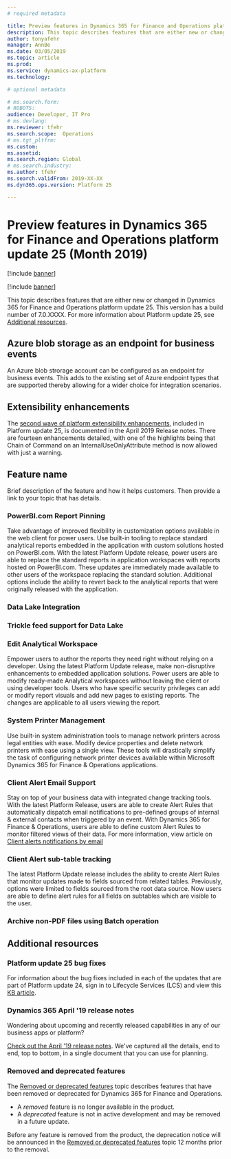 ```yaml
---
# required metadata

title: Preview features in Dynamics 365 for Finance and Operations platform update 25 (Month 2019)
description: This topic describes features that are either new or changed in Dynamics 365 for Finance and Operation platform update 25 (Month 2019). 
author: tonyafehr
manager: AnnBe
ms.date: 03/05/2019
ms.topic: article
ms.prod: 
ms.service: dynamics-ax-platform
ms.technology: 

# optional metadata

# ms.search.form: 
# ROBOTS: 
audience: Developer, IT Pro
# ms.devlang: 
ms.reviewer: tfehr
ms.search.scope:  Operations
# ms.tgt_pltfrm: 
ms.custom: 
ms.assetid:
ms.search.region: Global
# ms.search.industry: 
ms.author: tfehr
ms.search.validFrom: 2019-XX-XX
ms.dyn365.ops.version: Platform 25

---
```

# Preview features in Dynamics 365 for Finance and Operations platform update 25 (Month 2019)

[!include [banner](../includes/banner.md)]

[!include [banner](../includes/preview-banner.md)]

This topic describes features that are either new or changed in Dynamics 365 for Finance and Operations platform update 25. This version has a build number of 7.0.XXXX. For more information about Platform update 25, see [Additional resources](whats-new-platform-25.md#additional-resources).

## Azure blob storage as an endpoint for business events
An Azure blob strorage account can be configured as an endpoint for business events. This adds to the existing set of Azure endpoint types that are supported thereby allowing for a wider choice for integration scenarios.

## Extensibility enhancements
The [second wave of platform extensibility enhancements](https://docs.microsoft.com/en-us/business-applications-release-notes/April19/dynamics365-finance-operations/platform-extensibility2), included in Platform update 25, is documented in the April 2019 Release notes. There are fourteen enhancements detailed, with one of the highlights being that Chain of Command on an InternalUseOnlyAttribute method is now allowed with just a warning.

## Feature name
Brief description of the feature and how it helps customers.  Then provide a link to your topic that has details.

### PowerBI.com Report Pinning
Take advantage of improved flexibility in customization options available in the web client for power users. Use built-in tooling to replace standard analytical reports embedded in the application with custom solutions hosted on PowerBI.com. With the latest Platform Update release, power users are able to replace the standard reports in application workspaces with reports hosted on PowerBI.com.  These updates are immediately made available to other users of the workspace replacing the standard solution. Additional options include the ability to revert back to the analytical reports that were originally released with the application.

### Data Lake Integration

### Trickle feed support for Data Lake

### Edit Analytical Workspace
Empower users to author the reports they need right without relying on a developer. Using the latest Platform Update release, make non-disruptive enhancements to embedded application solutions. Power users are able to modify ready-made Analytical workspaces without leaving the client or using developer tools. Users who have specific security privileges can add or modify report visuals and add new pages to existing reports. The changes are applicable to all users viewing the report.

### System Printer Management
Use built-in system administration tools to manage network printers across legal entities with ease. Modify device properties and delete network printers with ease using a single view. These tools will drastically simplify the task of configuring network printer devices available within Microsoft Dynamics 365 for Finance & Operations applications.

### Client Alert Email Support
Stay on top of your business data with integrated change tracking tools. With the latest Platform Release, users are able to create Alert Rules that automatically dispatch email notifications to pre-defined groups of internal & external contacts when triggered by an event. With Dynamics 365 for Finance & Operations, users are able to define custom Alert Rules to monitor filtered views of their data. 
For more information, view article on [Client alerts notifications by email](https://docs.microsoft.com/en-us/dynamics365/unified-operations/fin-and-ops/get-started/alert-email-notifications)

### Client Alert sub-table tracking
The latest Platform Update release includes the ability to create Alert Rules that monitor updates made to fields sourced from related tables. Previously, options were limited to fields sourced from the root data source. Now users are able to define alert rules for all fields on subtables which are visible to the user.

### Archive non-PDF files using Batch operation


## Additional resources

### Platform update 25 bug fixes
For information about the bug fixes included in each of the updates that are part of Platform update 24, sign in to Lifecycle Services (LCS) and view this [KB article](https://fix.lcs.dynamics.com).

### Dynamics 365 April '19 release notes
Wondering about upcoming and recently released capabilities in any of our business apps or platform?

[Check out the April '19 release notes](https://docs.microsoft.com/en-us/business-applications-release-notes/April19/index). We've captured all the details, end to end, top to bottom, in a single document that you can use for planning.

### Removed and deprecated features
The [Removed or deprecated features](../../dev-itpro/migration-upgrade/deprecated-features.md) topic describes features that have been removed or deprecated for Dynamics 365 for Finance and Operations.

- A *removed* feature is no longer available in the product.
- A *deprecated* feature is not in active development and may be removed in a future update.

Before any feature is removed from the product, the deprecation notice will be announced in the [Removed or deprecated features](../../dev-itpro/migration-upgrade/deprecated-features.md) topic 12 months prior to the removal.
